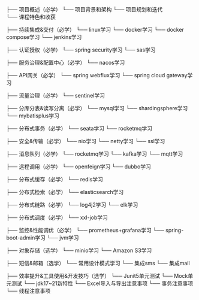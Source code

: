 ├── 项目概述（必学）
        └── 项目背景和架构
        └── 项目规划和迭代           
        └── 课程特色和收获

├── 持续集成&交付（必学）
        └── linux学习
        └── docker学习
        └── docker compose学习
        └── jenkins学习

├── 认证授权（必学）
        └── spring security学习
        └── sas学习

├── 服务治理&配置中心（必学）
        └── nacos学习

├── API网关（必学）
        └── spring webflux学习
        └── spring cloud gateway学习

├── 流量治理（必学）
        └── sentinel学习

├── 分库分表&读写分离（必学）
        └── mysql学习
        └── shardingsphere学习
        └── mybatisplus学习

├── 分布式事务（必学）
        └── seata学习
        └── rocketmq学习

├── 安全&传输（必学）
        └── nio学习
        └── netty学习
        └── ssl学习

├── 消息队列（必学）
        └── rocketmq学习
        └── kafka学习
        └── mqtt学习 

├── 远程调用（必学）
        └── openfeign学习
        └── dubbo学习

├── 分布式缓存（必学）
        └── redis学习

├── 分布式检索（必学）
        └── elasticsearch学习

├── 分布式链路（必学）
        └── log4j2学习
        └── elk学习

├── 分布式调度（必学）
        └── xxl-job学习

├── 监控&性能调优（必学）
        └── prometheus+grafana学习
        └── spring-boot-admin学习
        └── jvm学习

├── 对象存储（选学）
        └── minio学习
        └── Amazon S3学习

├── 短信&邮箱（选学）
        └── 常用设计模式学习
        └── 集成sms
        └── 集成mail

├── 效率提升&工具使用&开发技巧（选学）
        └── Junit5单元测试
        └── Mock单元测试
        └── jdk17~21新特性
        └── Excel导入与导出注意事项
        └── 事务注意事项
        └── 线程注意事项